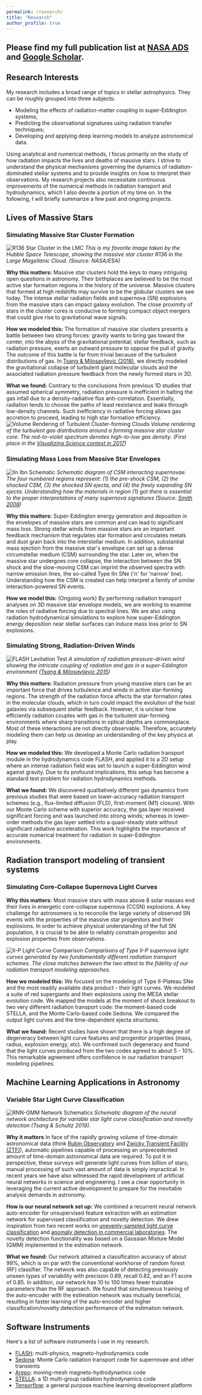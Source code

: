 ```yaml
---
permalink: /research/
title: "Research"
author_profile: true
---
```


## Please find my full publication list at [NASA ADS](https://ui.adsabs.harvard.edu/user/libraries/tbxiKajfTsSjDC7Ir7sZxA) and [Google Scholar](https://scholar.google.com/citations?user=nGVc2BAAAAAJ&hl=en).

## Research Interests 
My research includes a broad range of topics in stellar astrophysics. They can be roughly grouped into three subjects:
- Modeling the effects of radiation-matter coupling in super-Eddington systems;
- Predicting the observational signatures using radiation transfer techniques;
- Developing and applying deep learning models to analyze astronomical data. 

Using analytical and numerical methods, I focus primarily on the study of how radiation impacts the lives and deaths of massive stars. I strive to understand the physical mechanisms governing the dynamics of radiation-dominated stellar systems and to provide insights on how to interpret their observations. My research projects also necessitate continuous improvements of the numerical methods in radiation transport and hydrodynamics, which I also devote a portion of my time on.
In the following, I will briefly summarize a few past and ongoing projects. 


## Lives of Massive Stars

### Simulating Massive Star Cluster Formation
![R136 Star Cluster in the LMC](/files/R136.jpg) 
*This is my favorite image taken by the Hubble Space Telescope, showing the massive star cluster R136 in the Large Magellanic Cloud. (Source: NASA/ESA)*

**Why this matters:**
Massive star clusters hold the keys to many intriguing open questions in astronomy. Their birthplaces are believed to be the most active star formation regions in the history of the universe. Massive clusters that formed at high redshifts may survive to be the globular clusters we see today. The intense stellar radiation fields and supernova (SN) explosions from the massive stars can impact galaxy evolution. The close proximity of stars in the cluster cores is conducive to forming compact object mergers that could give rise to gravitational wave signals.  

**How we modeled this:**
The formation of massive star clusters presents a battle between two strong forces: gravity wants to bring gas toward the center, into the abyss of the gravitational potential; stellar feedback, such as radiation pressure, exerts an outward pressure to oppose the pull of gravity. The outcome of this battle is far from trivial because of the turbulent distributions of gas. In [Tsang & Milosavljevic (2018)](https://ui.adsabs.harvard.edu/abs/2018MNRAS.478.4142T/abstract), we directly modeled the gravitational collapse of turbulent giant molecular clouds and the associated radiation pressure feedback from the newly formed stars in 3D. 

**What we found:**
Contrary to the conclusions from previous 1D studies that assumed spherical symmetry, radiation pressure is inefficient in halting the gas infall due to a density-radiative flux anti-correlation. Essentially, radiation tends to choose the paths of least resistance and leaks through low-density channels. Such inefficiency in radiative forcing allows gas accretion to proceed, leading to high star formation efficiency. 
![Volume Rendering of Turbulent Cluster-forming Clouds](/files/VR_SSC.png) 
*Volume rendering of the turbulent gas distributions around a forming massive star cluster core. The red-to-violet spectrum denotes high-to-low gas density. (First place in the [Visualizing Science contest in 2017](https://cns.utexas.edu/news/visualizing-science-2017))*

### Simulating Mass Loss from Massive Star Envelopes

![IIn Ibn Schematic](/files/Smith_CSM_IIn_Ibn.png)
*Schematic diagram of CSM interacting supernovae. The four numbered regions represent: (1) the pre-shock CSM, (2) the shocked CSM, (3) the shocked SN ejecta, and (4) the freely expanding SN ejecta. Understanding how the materials in region (1) got there is essential to the proper interpretations of many supernova signatures (Source: [Smith 2008](https://doi.org/10.1007/978-3-319-21846-5_38))*

**Why this matters:**
Super-Eddington energy generation and deposition in the envelopes of massive stars are common and can lead to significant mass loss. Strong stellar winds from massive stars are an important feedback mechanism that regulates star formation and circulates metals and dust grain back into the interstellar medium. In addition, substantial mass ejection from the massive star's envelope can set up a dense circumstellar medium (CSM) surrounding the star. Later on, when the massive star undergoes core collapse, the interaction between the SN shock and the slow-moving CSM can imprint the observed spectra with narrow emission lines, the so-called Type IIn SNe ('n' for 'narrow' line). Understanding how the CSM is created can help interpret a family of similar interaction-powered SN events.
<!--stability of the outer envelop, viability of VMS/SMS. -->

**How we model this:**
(Ongoing work)
By performing radiation transport analyses on 3D massive star envelope models, we are working to examine the roles of radiative forcing due to spectral lines. 
We are also using radiation hydrodynamical simulations to explore how super-Eddington energy deposition near stellar surfaces can induce mass loss prior to SN explosions. 

<!--
episodic nuclear shell burning 
energy deposition by internal gravity waves
binary interaction
-->

### Simulating Strong, Radiation-Driven Winds
![FLASH Levitation Test](/files/FLASH-Levitation.png)
*A simulation of radiation pressure-driven wind showing the intricate coupling of radiation and gas in a super-Eddington environment ([Tsang & Milosavljevic 2015](https://ui.adsabs.harvard.edu/abs/2015MNRAS.453.1108T/abstract))*

**Why this matters:**
Radiation pressure from young massive stars can be an important force that drives turbulence and winds in active star-forming regions. The strength of the radiation force affects the star formation rates in the molecular clouds, which in turn could impact the evolution of the host galaxies via subsequent stellar feedback. 
However, it is unclear how efficiently radiation couples with gas in the turbulent star-forming environments where sharp transitions in optical depths are commonplace.
Most of these interactions are not directly observable. Therefore, accurately modeling them can help us develop an understanding of the key physics at play.

**How we modeled this:**
We developed a Monte Carlo radiation transport module in the hydrodynamics code FLASH, and applied it to a 2D setup where an intense radiation field was set to launch a super-Eddington wind against gravity. Due to its profound implications, this setup has become a standard test problem for radiation hydrodynamics methods.

**What we found:** 
We discovered qualitatively different gas dynamics from previous studies that were based on lower-accuracy radiation transport schemes (e.g., flux-limited diffusion (FLD), first-moment (M1) closure). 
With our Monte Carlo scheme with superior accuracy, the gas layer received significant forcing and was launched into strong winds; whereas in lower-order methods the gas layer settled into a quasi-steady state without significant radiative acceleration. This work highlights the importance of accurate numerical treatment for radiation in super-Eddington environments.



## Radiation transport modeling of transient systems
### Simulating Core-Collapse Supernova Light Curves
**Why this matters:**
Most massive stars with mass above 8 solar masses end their lives in energetic core-collapse supernova (CCSN) explosions. A key challenge for astronomers is to reconcile the large variety of observed SN events with the properties of the massive star progenitors and their explosions. In order to achieve physical understanding of the full SN population, it is crucial to be able to reliably constrain progenitor and explosion properties from observations. 


![II-P Light Curve Comparison](/files/IIP_LCs.png) 
*Comparisons of Type II-P supernova light curves generated by two fundamentally different radiation transport schemes. The close matches between the two attest to the fidelity of our radiation transport modeling approaches.*

**How we modeled this:**
We focused on the modeling of Type II-Plateau SNe and the most readily available data product - their light curves.
We modeled a suite of red supergiants and their explosions using the MESA stellar evolution code. We mapped the models at the moment of shock breakout to two very different radiation transport code: the moment-based code STELLA, and the Monte Carlo-based code Sedona. We compared the output light curves and the time-dependent ejecta structures.

**What we found:**
Recent studies have shown that there is a high degree of degeneracy between light curve features and progenitor properties (mass, radius, explosion energy, etc). We confirmed such degeneracy and found that the light curves produced from the two codes agreed to about 5 - 10%. This remarkable agreement offers confidence in our radiation transport modeling pipelines.  

## Machine Learning Applications in Astronomy
### Variable Star Light Curve Classification
![RNN-GMM Network Schematics](/files/RNN-GMM-schematics.png)
*Schematic diagram of the neural network architecture for variable star light curve classification and novelty detection (Tsang & Schultz 2019).*


**Why it matters**
In face of the rapidly growing volume of time-domain astronomical data (think [Rubin Observatory](https://www.lsst.org/) and [Zwicky Transient Facility (ZTF)](https://www.ztf.caltech.edu/)), automatic pipelines capable of processing an unprecedented amount of time-domain astronomical data are required. To put it in perspective, these surveys will generate light curves from billion of stars; manual processing of such vast amount of data is simply impractical. In recent years we have also witnessed the rapid development of artificial neural networks in science and engineering. I see a clear opportunity in leveraging the current active development to prepare for the inevitable analysis demands in astronomy.  

**How is our neural network set up:**
We combined a recurrent neural network auto-encoder for unsupervised feature extraction with an estimation network for supervised classification and novelty detection. We drew inspiration from two recent works on [unevenly-sampled light curve classification](https://ui.adsabs.harvard.edu/abs/2018NatAs...2..151N/abstract) and [anomaly detection in commercial laboratories](https://openreview.net/forum?id=BJJLHbb0-).
The novelty detection functionality was based on a Gaussian Mixture Model (GMM) implemented in the estimation network.

**What we found:**
Our network attained a classification accuracy of about 99%, which is on par with the conventional workhorse of random forest (RF) classifier. The network was also capable of detecting previously unseen types of variability with precision 0.89, recall 0.82, and an F1 score of 0.85. In addition, our network has 10 to 100 times fewer trainable parameters than the RF approach. We found that simultaneous training of the auto-encoder with the estimation network was mutually beneficial, resulting in faster learning of the auto-encoder and higher classification/novelty detection performance of the estimation network.

<!--
### Improving Performance with Data Augmentation

### Learning astro-statistics from turbulence simulations
-->
<!--https://github.com/bthtsang/DeepClassifierNoveltyDetection -->

## Software Instruments
Here's a list of software instruments I use in my research. 
- [FLASH](http://flash.uchicago.edu/site/): multi-physics, magneto-hydrodynamics code
- [Sedona](https://ui.adsabs.harvard.edu/abs/2006ApJ...651..366K/abstract): Monte Carlo radiation transport code for supernovae and other transients
- [Arepo](https://arepo-code.org/about-arepo): moving-mesh magneto-hydrodynamics code
- [STELLA](http://www.ascl.net/1108.013): a 1D multi-group radiation hydrodynamics code
- [Tensorflow](https://www.tensorflow.org/): a general purpose machine learning development platform
